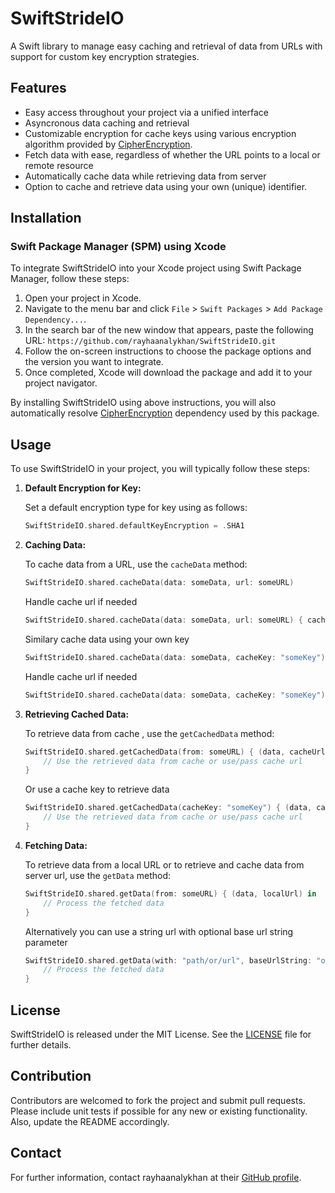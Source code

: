 # SwiftStrideIO

A Swift library to manage easy caching and retrieval of data from URLs with support for custom key encryption strategies.

## Features

- Easy access throughout your project via a unified interface
- Asyncronous data caching and retrieval
- Customizable encryption for cache keys using various encryption algorithm provided by [CipherEncryption](https://github.com/rayhaanalykhan/CipherEncryption).
- Fetch data with ease, regardless of whether the URL points to a local or remote resource
- Automatically cache data while retrieving data from server
- Option to cache and retrieve data using your own (unique) identifier.

## Installation

### Swift Package Manager (SPM) using Xcode

To integrate SwiftStrideIO into your Xcode project using Swift Package Manager, follow these steps:

1. Open your project in Xcode.
2. Navigate to the menu bar and click `File` > `Swift Packages` > `Add Package Dependency...`.
3. In the search bar of the new window that appears, paste the following URL: `https://github.com/rayhaanalykhan/SwiftStrideIO.git`
4. Follow the on-screen instructions to choose the package options and the version you want to integrate.
5. Once completed, Xcode will download the package and add it to your project navigator.

By installing SwiftStrideIO using above instructions, you will also automatically resolve [CipherEncryption](https://github.com/rayhaanalykhan/CipherEncryption) dependency used by this package.

## Usage

To use SwiftStrideIO in your project, you will typically follow these steps:

1. **Default Encryption for Key:**

    Set a default encryption type for key using as follows:

    ```swift
    SwiftStrideIO.shared.defaultKeyEncryption = .SHA1
    ```

2. **Caching Data:**

    To cache data from a URL, use the `cacheData` method:

    ```swift
    SwiftStrideIO.shared.cacheData(data: someData, url: someURL)
    ```
    Handle cache url if needed

    ```swift
    SwiftStrideIO.shared.cacheData(data: someData, url: someURL) { cacheUrl in }
    ```

    Similary cache data using your own key

    ```swift
    SwiftStrideIO.shared.cacheData(data: someData, cacheKey: "someKey")
    ```
    Handle cache url if needed

    ```swift
    SwiftStrideIO.shared.cacheData(data: someData, cacheKey: "someKey") { cacheUrl in }
    ```

3. **Retrieving Cached Data:**

    To retrieve data from cache , use the `getCachedData` method:

    ```swift
    SwiftStrideIO.shared.getCachedData(from: someURL) { (data, cacheUrl) in
        // Use the retrieved data from cache or use/pass cache url
    }
    ```
    Or use a cache key to retrieve data

    ```swift
    SwiftStrideIO.shared.getCachedData(cacheKey: "someKey") { (data, cacheUrl) in
        // Use the retrieved data from cache or use/pass cache url
    }
    ```

4. **Fetching Data:**

    To retrieve data from a local URL or to retrieve and cache data from server url, use the `getData` method:
   
    ```swift
    SwiftStrideIO.shared.getData(from: someURL) { (data, localUrl) in
        // Process the fetched data
    }
    ```
    Alternatively you can use a string url with optional base url string parameter
    ```swift
    SwiftStrideIO.shared.getData(with: "path/or/url", baseUrlString: "optional/baseUrl") { (data, localUrl) in
        // Process the fetched data
    }
    ```


## License

SwiftStrideIO is released under the MIT License. See the [LICENSE](LICENSE) file for further details.

## Contribution

Contributors are welcomed to fork the project and submit pull requests. Please include unit tests if possible for any new or existing functionality. Also, update the README accordingly.

## Contact

For further information, contact rayhaanalykhan at their [GitHub profile](https://github.com/rayhaanalykhan).
